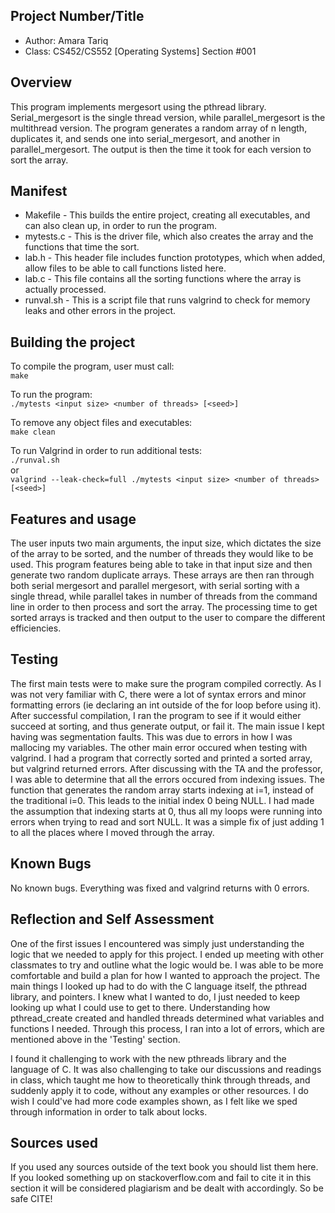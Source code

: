 ## Project Number/Title 

* Author: Amara Tariq
* Class: CS452/CS552 [Operating Systems] Section #001

## Overview

This program implements mergesort using the pthread library. Serial_mergesort is the single thread version, 
while parallel_mergesort is the multithread version. The program generates a random array of n length, 
duplicates it, and sends one into serial_mergesort, and another in parallel_mergesort. The output is then 
the time it took for each version to sort the array. 

## Manifest

* Makefile - This builds the entire project, creating all executables, and can also clean up, in order to run the program. 
* mytests.c - This is the driver file, which also creates the array and the functions that time the sort. 
* lab.h - This header file includes function prototypes, which when added, allow files to be able to call functions listed here.
* lab.c - This file contains all the sorting functions where the array is actually processed. 
* runval.sh - This is a script file that runs valgrind to check for memory leaks and other errors in the project.

## Building the project

To compile the program, user must call:<br>
```make```

To run the program: <br>
``` ./mytests <input size> <number of threads> [<seed>] ```

To remove any object files and executables: <br>
```make clean```

To run Valgrind in order to run additional tests: <br> 
```./runval.sh``` <br>
or <br>
```valgrind --leak-check=full ./mytests <input size> <number of threads> [<seed>]```

## Features and usage

The user inputs two main arguments, the input size, which dictates the size of the array to be sorted, 
and the number of threads they would like to be used. This program features being able to take in that 
input size and then generate two random duplicate arrays. These arrays are then ran through both serial 
mergesort and parallel mergesort, with serial sorting with a single thread, while parallel takes in number 
of threads from the command line in order to then process and sort the array. The processing time to get 
sorted arrays is tracked and then output to the user to compare the different efficiencies.

## Testing

The first main tests were to make sure the program compiled correctly. As I was not very familiar with C, there
were a lot of syntax errors and minor formatting errors (ie declaring an int outside of the for loop before using it).
After successful compilation, I ran the program to see if it would either succeed at sorting, and thus generate output, 
or fail it. The main issue I kept having was segmentation faults. This was due to errors in how I was mallocing my variables.
The other main error occured when testing with valgrind. I had a program that correctly sorted and printed a sorted array, but
valgrind returned errors. After discussing with the TA and the professor, I was able to determine that all the errors occured
from indexing issues. The function that generates the random array starts indexing at i=1, instead of the traditional i=0. This 
leads to the initial index 0 being NULL. I had made the assumption that indexing starts at 0, thus all my loops were running into
errors when trying to read and sort NULL. It was a simple fix of just adding 1 to all the places where I moved through the array. 

## Known Bugs

No known bugs. Everything was fixed and valgrind returns with 0 errors. 

## Reflection and Self Assessment

One of the first issues I encountered was simply just understanding the logic that we needed to apply for this project. I ended
up meeting with other classmates to try and outline what the logic would be. I was able to be more comfortable and build a plan for how 
I wanted to approach the project. The main things I looked up had to do with the C language itself, the pthread library, and pointers. 
I knew what I wanted to do, I just needed to keep looking up what I could use to get to there. Understanding how pthread_create created
and handled threads determined what variables and functions I needed. Through this process, I ran into a lot of errors, which are mentioned
above in the 'Testing' section. 

I found it challenging to work with the new pthreads library and the language of C. It was also challenging to take our discussions
and readings in class, which taught me how to theoretically think through threads, and suddenly apply it to code, without any examples
or other resources. I do wish I could've had more code examples shown, as I felt like we sped through information in order to talk about
locks. 

## Sources used

If you used any sources outside of the text book you should list them here. If you looked something up on
stackoverflow.com and fail to cite it in this section it will be considered plagiarism and be dealt with accordingly. So be safe CITE!
